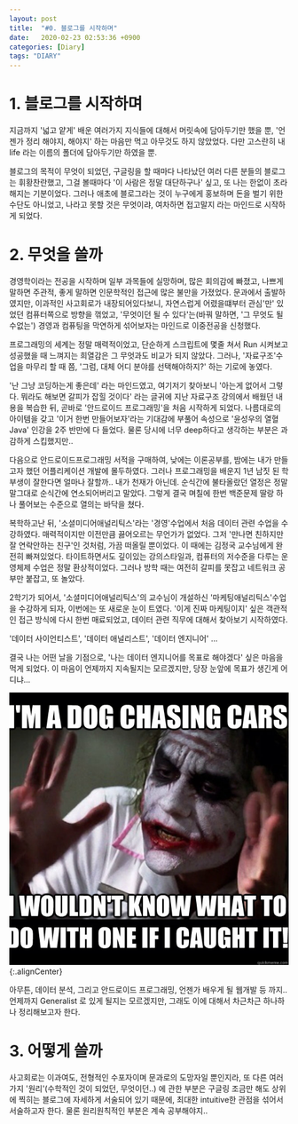 ```yaml
---
layout: post
title:  "#0. 블로그를 시작하며"
date:   2020-02-23 02:53:36 +0900
categories: [Diary]
tags: "DIARY"
---
```

 

# **1\. 블로그를 시작하며**

지금까지 '넓고 얕게' 배운 여러가지 지식들에 대해서 머릿속에 담아두기만 했을 뿐, '언젠가 정리 해야지, 해야지' 하는 마음만 먹고 아무것도 하지 않았었다. 다만 고스란히 내 life 라는 이름의 폴더에 담아두기만 하였을 뿐.


블로그의 목적이 무엇이 되었던, 구글링을 할 때마다 나타났던 여러 다른 분들의 블로그는 휘황찬란했고, 그걸 볼때마다 '이 사람은 정말 대단하구나' 싶고, 또 나는 한없이 초라해지는 기분이었다. 그러나 애초에 블로그라는 것이 누구에게 홍보하며 돈을 벌기 위한 수단도 아니었고, 나라고 못할 것은 무엇이랴, 여차하면 접고말지 라는 마인드로 시작하게 되었다.

  

# **2\. 무엇을 쓸까**

경영학이라는 전공을 시작하며 일부 과목들에 실망하며, 많은 회의감에 빠졌고, 나쁘게 말하면 주관적, 좋게 말하면 인문학적인 접근에 많은 불만을 가졌었다. 문과에서 출발하였지만, 이과적인 사고회로가 내장되어있다보니, 자연스럽게 어렸을떄부터 관심'만' 있었던 컴퓨터쪽으로 방향을 꺾었고, '무엇이던 될 수 있다'는(바꿔 말하면, '그 무엇도 될 수없는') 경영과 컴퓨팅을 막연하게 섞어보자는 마인드로 이중전공을 신청했다.

  

프로그래밍의 세계는 정말 매력적이었고, 단순하게 스크립트에 몇줄 쳐서 Run 시켜보고 성공했을 때 느껴지는 희열감은 그 무엇과도 비교가 되지 않았다. 그러나, '자료구조'수업을 마무리 할 때 쯤, '그럼, 대체 어디 분야를 선택해야하지?' 하는 기로에 놓였다.

  

'난 그냥 코딩하는게 좋은데' 라는 마인드였고, 여기저기 찾아보니 '아는게 없어서 그렇다. 뭐라도 해보면 갈피가 잡힐 것이다' 라는 글귀에 지난 자료구조 강의에서 배웠던 내용을 복습한 뒤, 곧바로 '안드로이드 프로그래밍'을 처음 시작하게 되었다. 나름대로의 아이템을 갖고 '이거 한번 만들어보자'라는 기대감에 부풀어 속성으로 '윤성우의 열혈 Java' 인강을 2주 반만에 다 들었다. 물론 당시에 너무 deep하다고 생각하는 부분은 과감하게 스킵했지만..

  

다음으로 안드로이드프로그래밍 서적을 구매하여, 낮에는 이론공부를, 밤에는 내가 만들고자 했던 어플리케이션 개발에 몰두하였다. 그러나 프로그래밍을 배운지 1년 남짓 된 학부생이 잘한다면 얼마나 잘할까.. 내가 천재가 아닌데. 순식간에 불타올랐던 열정은 정말 말그대로 순식간에 연소되어버리고 말았다. 그렇게 결국 며칠에 한번 백준문제 딸랑 하나 풀어보는 수준으로 열의는 바닥을 쳤다.

  

복학하고난 뒤, '소셜미디어애널리틱스'라는 '경영'수업에서 처음 데이터 관련 수업을 수강하였다. 매력적이지만 이전만큼 끓어오르는 무언가가 없었다. 그저 '만나면 친하지만 잘 연락안하는 친구'인 것처럼, 가끔 떠올릴 뿐이었다. 이 때에는 김정국 교수님에게 완전히 빠져있었다. 타이트하면서도 깊이있는 강의스타일과, 컴퓨터의 저수준을 다루는 운영체제 수업은 정말 환상적이었다. 그러나 방학 때는 여전히 갈피를 못잡고 네트워크 공부만 붙잡고, 또 놀았다.

  

2학기가 되어서, '소셜미디어애널리틱스'의 교수님이 개설하신 '마케팅애널리틱스'수업을 수강하게 되자, 이번에는 또 새로운 눈이 트였다. '이게 진짜 마케팅이지' 싶은 객관적인 접근 방식에 다시 한번 매료되었고, 데이터 관련 직무에 대해서 찾아보기 시작하였다.

  

'데이터 사이언티스트', '데이터 애널리스트', '데이터 엔지니어' ...

  

결국 나는 어떤 날을 기점으로, '나는 데이터 엔지니어를 목표로 해야겠다' 싶은 마음을 먹게 되었다. 이 마음이 언제까지 지속될지는 모르겠지만, 당장 눈앞에 목표가 생긴게 어디냐...  

![darknight_joker](/assets/images/darknigt_joker.jpg){:.alignCenter}
  

아무튼, 데이터 분석, 그리고 안드로이드 프로그래밍, 언젠가 배우게 될 웹개발 등 까지.. 언제까지 Generalist 로 있게 될지는 모르겠지만, 그래도 이에 대해서 차근차근 하나하나 정리해보고자 한다.  

  

# **3\. 어떻게 쓸까**

  

사고회로는 이과여도, 전형적인 수포자이며 문과로의 도망자일 뿐인지라, 또 다른 여러가지 '원리'(수학적인 것이 되었던, 무엇이던..) 에 관한 부분은 구글링 조금만 해도 상위에 찍히는 블로그에 자세하게 서술되어 있기 때문에, 최대한 intuitive한 관점을 섞어서 서술하고자 한다. 물론 원리원칙적인 부분은 계속 공부해야지..
